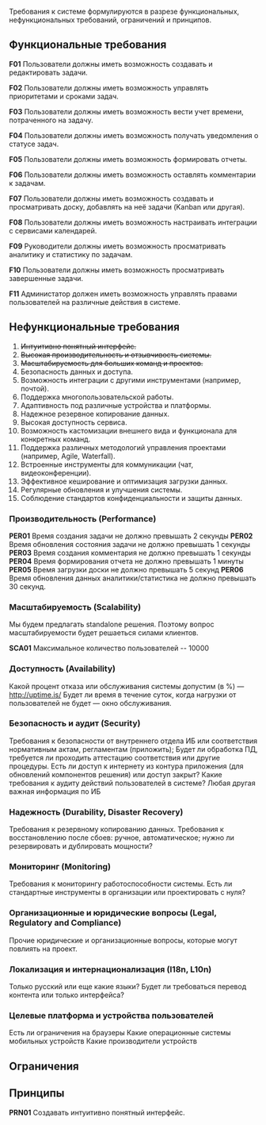 Требования к системе формулируются в разрезе функциональных, нефункциональных требований, ограничений и принципов.

## Функциональные требования

**F01** Пользователи должны иметь возможность создавать и редактировать задачи.

**F02** Пользователи должны иметь возможность управлять приоритетами и сроками задач.

**F03** Пользователи должны иметь возможность вести учет времени, потраченного на задачу.

**F04** Пользователи должны иметь возможность получать уведомления о статусе задач.

**F05** Пользователи должны иметь возможность формировать отчеты.

**F06** Пользователи должны иметь возможность оставлять комментарии к задачам.

**F07** Пользователи должны иметь возможность создавать и просматривать доску, добавлять на неё задачи (Kanban или другая).

**F08** Пользователи должны иметь возможность настраивать интеграции с сервисами календарей.

**F09** Руководители должны иметь возможность просматривать аналитику и статистику по задачам.

**F10** Пользователи должны иметь возможность просматривать завершенные задачи.

**F11** Администатор должен иметь возможность управлять правами пользователей на различные действия в системе.

## Нефункциональные требования

1. ~~Интуитивно понятный интерфейс.~~
2. ~~Высокая производительность и отзывчивость системы.~~
3. ~~Масштабируемость для больших команд и проектов.~~
4. Безопасность данных и доступа.
5. Возможность интеграции с другими инструментами (например, почтой).
6. Поддержка многопользовательской работы.
7. Адаптивность под различные устройства и платформы.
8. Надежное резервное копирование данных.
9. Высокая доступность сервиса.
10. Возможность кастомизации внешнего вида и функционала для конкретных команд.
11. Поддержка различных методологий управления проектами (например, Agile, Waterfall).
12. Встроенные инструменты для коммуникации (чат, видеоконференции).
13. Эффективное кеширование и оптимизация загрузки данных.
14. Регулярные обновления и улучшения системы.
15. Соблюдение стандартов конфиденциальности и защиты данных.

### Производительность (Performance)

**PER01** Время создания задачи не должно превышать 2 секунды
**PER02** Время обновления состояния задачи не должно превышать 1 секунды
**PER03** Время создания комментария не должно превышать 1 секунды
**PER04** Время формирования отчета не должно превышать 1 минуты
**PER05** Время загрузки доски не должно превышать 5 секунд
**PER06** Время обновления данных аналитики/статистика не должно превышать 30 секунд.

### Масштабируемость (Scalability)

Мы будем предлагать standalone решения. Поэтому вопрос масштабируемости будет решаеться силами клиентов.

**SCA01** Максимальное количество пользователей -- 10000

### Доступность (Availability)

Какой процент отказа или обслуживания системы допустим (в %) — http://uptime.is/
Будет ли время в течение суток, когда нагрузки от пользователей не будет — окно обслуживания.


### Безопасность и аудит (Security)

Требования к безопасности от внутреннего отдела ИБ или соответствия нормативным актам, регламентам (приложить);
Будет ли обработка ПД, требуется ли проходить аттестацию соответствия или другие процедуры. 
Есть ли доступ к интернету из контура приложения (для обновлений компонентов решения) или доступ закрыт?
Какие требования к аудиту действий пользователей в системе?
Любая другая важная информация по ИБ


### Надежность (Durability, Disaster Recovery)

Требования к резервному копированию данных.
Требования к восстановлению после сбоев: ручное, автоматическое; нужно ли резервировать и дублировать мощности?


### Мониторинг (Monitoring)

Требования к мониторингу работоспособности системы. Есть ли стандартные инструменты в организации или проектировать с нуля?


### Организационные и юридические вопросы (Legal, Regulatory and Compliance)

Прочие юридические и организационные вопросы, которые могут повлиять на проект.

### Локализация и интернационализация (I18n, L10n)

Только русский или еще какие языки?
Будет ли требоваться перевод контента или только интерфейса?

### Целевые платформа и устройства пользователей

Есть ли ограничения на браузеры
Какие операционные системы мобильных устройств
Какие производители устройств


## Ограничения


## Принципы
 
**PRN01** Создавать интуитивно понятный интерфейс.
